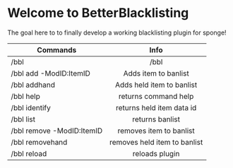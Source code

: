 # Welcome to BetterBlacklisting
The goal here to to finally develop a working blacklisting plugin for sponge!

|Commands        |Info|
|----------------|:---:|
|/bbl            | /bbl |returns command help|
|/bbl add -ModID:ItemID|Adds item to banlist|
|/bbl addhand    |Adds held item to banlist|
|/bbl help       |returns command help|
|/bbl identify   |returns held item data id|
|/bbl list       |returns banlist| 
|/bbl remove -ModID:ItemID|removes item to banlist|
|/bbl removehand |removes held item to banlist|
|/bbl reload     |reloads plugin|
